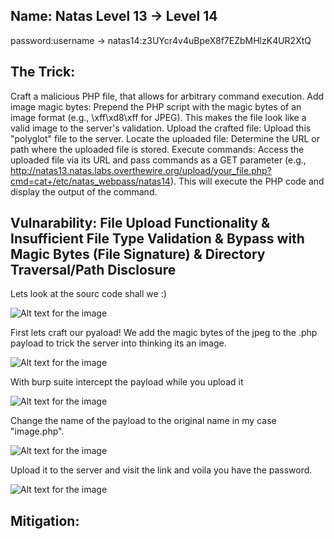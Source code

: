 ## Name: Natas Level 13 → Level 14

password:username ->
natas14:z3UYcr4v4uBpeX8f7EZbMHlzK4UR2XtQ

## The Trick: 

Craft a malicious PHP file, that allows for arbitrary command execution.
Add image magic bytes: Prepend the PHP script with the magic bytes of an image format (e.g., \xff\xd8\xff for JPEG). This makes the file look like a valid image to the server's validation.
Upload the crafted file: Upload this "polyglot" file to the server.
Locate the uploaded file: Determine the URL or path where the uploaded file is stored.
Execute commands: Access the uploaded file via its URL and pass commands as a GET parameter (e.g., http://natas13.natas.labs.overthewire.org/upload/your_file.php?cmd=cat+/etc/natas_webpass/natas14). This will execute the PHP code and display the output of the command.


## Vulnarability: File Upload Functionality & Insufficient File Type Validation & Bypass with Magic Bytes (File Signature) & Directory Traversal/Path Disclosure

Lets look at the sourc code shall we :)

![Alt text for the image](the_password_13.png)

First lets craft our pyaload! We add the magic bytes of the jpeg to the .php payload to trick the server into thinking its an image.

![Alt text for the image](the_password_13.png)

With burp suite intercept the payload while you upload it

![Alt text for the image](the_password_13.png)

Change the name of the payload to the original name in my case "image.php".

![Alt text for the image](the_password_13.png)

Upload it to the server and visit the link and voila you have the password. 

![Alt text for the image](the_password_13.png)

## Mitigation: 


